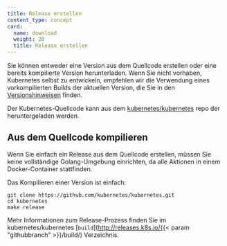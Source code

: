 ```yaml
---
title: Release erstellen
content_type: concept
card:
  name: download
  weight: 20
  title: Release erstellen
---
```

<!-- overview -->
Sie können entweder eine Version aus dem Quellcode erstellen oder eine bereits kompilierte Version herunterladen.
Wenn Sie nicht vorhaben, Kubernetes selbst zu entwickeln, empfehlen wir die Verwendung eines vorkompilierten Builds der aktuellen Version, die Sie in den [Versionshinweisen](/docs/setup/release/notes/) finden.

Der Kubernetes-Quellcode kann aus dem [kubernetes/kubernetes](https://github.com/kubernetes/kubernetes) repo der heruntergeladen werden.


<!-- body -->

## Aus dem Quellcode kompilieren

Wenn Sie einfach ein Release aus dem Quellcode erstellen, müssen Sie keine vollständige Golang-Umgebung einrichten, da alle Aktionen in einem Docker-Container stattfinden.

Das Kompilieren einer Version ist einfach:

```shell
git clone https://github.com/kubernetes/kubernetes.git
cd kubernetes
make release
```

Mehr Informationen zum Release-Prozess finden Sie im kubernetes/kubernetes [`build`](http://releases.k8s.io/{{< param "githubbranch" >}}/build/) Verzeichnis.


